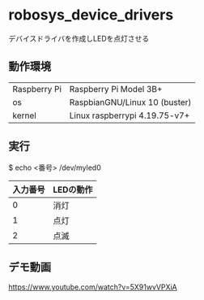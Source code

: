 # robosys_device_drivers
デバイスドライバを作成しLEDを点灯させる

## 動作環境
| | |
|:---|:---|
|Raspberry Pi|Raspberry Pi Model 3B+|
|os|RaspbianGNU/Linux 10 (buster)|
|kernel|Linux raspberrypi 4.19.75-v7+|

## 実行
$ echo <番号> /dev/myled0

|入力番号|LEDの動作|
|:---|:---|
|0|消灯|
|1|点灯|
|2|点滅|

## デモ動画
https://www.youtube.com/watch?v=5X91wvVPXiA

